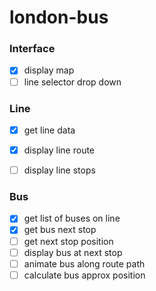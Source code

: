 # london-bus

### Interface
- [x] display map
- [ ] line selector drop down

### Line
- [x] get line data
- [x] display line route
- [ ] display line stops


### Bus
- [x] get list of buses on line
- [x] get bus next stop
- [ ] get next stop position
- [ ] display bus at next stop
- [ ] animate bus along route path
- [ ] calculate bus approx position

